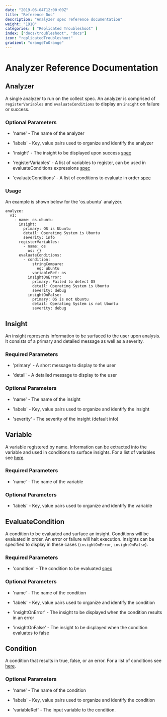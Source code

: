 ```yaml
---
date: "2019-06-04T12:00:00Z"
title: "Reference Doc"
description: "Analyzer spec reference documentation"
weight: "1910"
categories: [ "Replicated Troubleshoot" ]
index: ["docs/troubleshoot", "docs"]
icon: "replicatedTroubleshoot"
gradient: "orangeToOrange"
---
```


# Analyzer Reference Documentation

## Analyzer

A single analyzer to run on the collect spec. An analyzer is comprised of `registerVariables` and `evaluateConditions` to display an `insight` on failure or success.

### Optional Parameters

- 'name' - The name of the analyzer

- 'labels' - Key, value pairs used to organize and identify the analyzer

- 'insight' - The insight to be displayed upon success [spec](#insight)

- 'registerVariables' - A list of variables to register, can be used in evaluateConditions expressions [spec](#variable)

- 'evaluateConditions' - A list of conditions to evaluate in order [spec](#evaluatecondition)

### Usage

An example is shown below for the 'os.ubuntu' analyzer.

```
analyze:
  v1:
    - name: os.ubuntu
      insight:
        primary: OS is Ubuntu
        detail: Operating System is Ubuntu
        severity: info
      registerVariables:
        - name: os
          os: {}
      evaluateConditions:
        - condition:
            stringCompare:
              eq: ubuntu
            variableRef: os
          insightOnError:
            primary: Failed to detect OS
            detail: Operating System is Ubuntu
            severity: debug
          insightOnFalse:
            primary: OS is not Ubuntu
            detail: Operating System is not Ubuntu
            severity: debug
```

## Insight

An insight represents information to be surfaced to the user upon analysis. It consists of a primary and detailed message as well as a severity.

### Required Parameters

- 'primary' - A short message to display to the user

- 'detail' - A detailed message to display to the user

### Optional Parameters

- 'name' - The name of the insight

- 'labels' - Key, value pairs used to organize and identify the insight

- 'severity' - The severity of the insight (default info)

## Variable

A variable registered by name. Information can be extracted into the variable and used in conditions to surface insights. For a list of variables see [here](/api/analyze-yaml-variable-specs/root/).

### Required Parameters

- 'name' - The name of the variable

### Optional Parameters

- 'labels' - Key, value pairs used to organize and identify the variable

## EvaluateCondition

A condition to be evaluated and surface an insight. Conditions will be evaluated in order. An error or failure will halt execution. Insights can be specified to display in these cases (`insightOnError`, `insightOnFalse`).

### Required Parameters

- 'condition' - The condition to be evaluated [spec](#condition)

### Optional Parameters

- 'name' - The name of the condition

- 'labels' - Key, value pairs used to organize and identify the condition

- 'insightOnError' - The insight to be displayed when the condition results in an error

- 'insightOnFalse' - The insight to be displayed when the condition evaluates to false

## Condition

A condition that results in true, false, or an error. For a list of conditions see [here](/api/analyze-yaml-condition-specs/root/).

### Optional Parameters

- 'name' - The name of the condition

- 'labels' - Key, value pairs used to organize and identify the condition

- 'variableRef' - The input variable to the condition.
